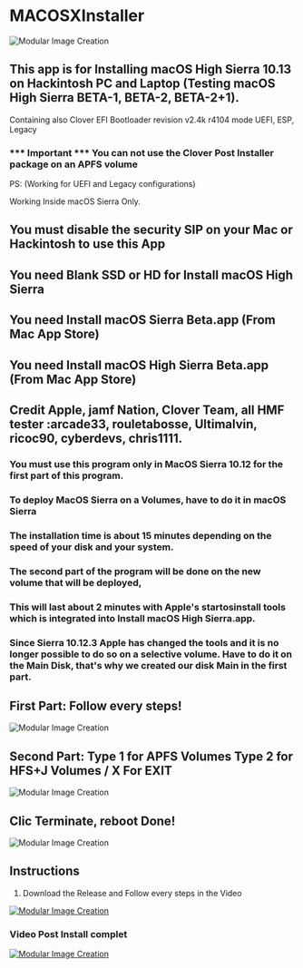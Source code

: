 # MACOSXInstaller

![Modular Image Creation](https://i11.servimg.com/u/f11/18/50/18/69/instal10.png)



## This app is for Installing macOS High Sierra 10.13 on Hackintosh PC and Laptop (Testing macOS High Sierra BETA-1, BETA-2, BETA-2+1).



Containing also Clover EFI Bootloader revision v2.4k r4104 mode UEFI, ESP, Legacy 
### *** Important *** You can not use the Clover Post Installer package on an APFS volume

PS: (Working for UEFI and Legacy configurations)

Working Inside macOS Sierra Only.

## You must disable the security SIP on your Mac or Hackintosh to use this App

## You need Blank SSD or HD for Install macOS High Sierra
 
## You need Install macOS Sierra Beta.app (From Mac App Store)

## You need Install macOS High Sierra Beta.app (From Mac App Store)
 
## Credit Apple, jamf Nation, Clover Team, all HMF tester :arcade33, rouletabosse, Ultimalvin, ricoc90,  cyberdevs, chris1111.

### You must use this program only in MacOS Sierra 10.12 for the first part of this program.
### To deploy MacOS Sierra on a Volumes, have to do it in macOS Sierra
### The installation time is about 15 minutes depending on the speed of your disk and your system.

### The second part of the program will be done on the new volume that will be deployed, 
### This will last about 2 minutes with Apple's startosinstall tools which is integrated into Install macOS High Sierra.app.
### Since Sierra 10.12.3 Apple has changed the tools and it is no longer possible to do so on a selective volume. Have to do it on the Main Disk, that's why we created our disk Main in the first part.

## First Part: Follow every steps!

![Modular Image Creation](https://i11.servimg.com/u/f11/18/50/18/69/captur50.png)

## Second Part: Type 1 for APFS Volumes Type 2 for HFS+J Volumes / X For EXIT

![Modular Image Creation](https://i11.servimg.com/u/f11/18/50/18/69/captur49.png)

## Clic Terminate, reboot Done!
![Modular Image Creation](https://i11.servimg.com/u/f11/18/50/18/69/68747410.png)


## Instructions

1. Download the Release and Follow every steps in the Video

[![Modular Image Creation](https://i11.servimg.com/u/f11/18/50/18/69/video_13.png)](https://www.youtube.com/watch?v=C0oVH7MwsFc)

### Video Post Install complet

[![Modular Image Creation](https://i11.servimg.com/u/f11/18/50/18/69/video_13.png)](https://www.youtube.com/watch?v=6xULd6XpID8)
